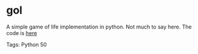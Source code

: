 # gol

A simple game of life implementation in python.
Not much to say here.
The code is [here](https://github.com/hhhhhhhhhn/gol)

Tags: Python
50
